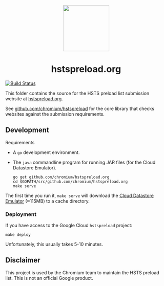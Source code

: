 <p align="center">
  <a href="https://hstspreload.org/">
    <img src="frontend/static-data/favicon.svg" alt="" width="144" height="144">
  </a>

  <h1 align="center">hstspreload.org</h1>
</p>


[![Build Status](https://travis-ci.org/chromium/hstspreload.org.svg?branch=master)](https://travis-ci.org/chromium/hstspreload.org)

This folder contains the source for the HSTS preload list submission website at [hstspreload.org](https://hstspreload.org/).

See [github.com/chromium/hstspreload](https://github.com/chromium/hstspreload) for the core library that checks websites against the submission requirements.

## Development

Requirements

- A `go` development environment.
- The `java` commandline program for running JAR files (for the Cloud Datastore Emulator).

  ```shell
  go get github.com/chromium/hstspreload.org
  cd $GOPATH/src/github.com/chromium/hstspreload.org
  make serve
  ```

The first time you run it, `make serve` will download the [Cloud Datastore Emulator](https://cloud.google.com/datastore/docs/tools/datastore-emulator) (≈115MB) to a cache directory.

### Deployment

If you have access to the Google Cloud `hstspreload` project:

    make deploy

Unfortunately, this usually takes 5-10 minutes.

## Disclaimer

This project is used by the Chromium team to maintain the HSTS preload list. This is not an official Google product.
